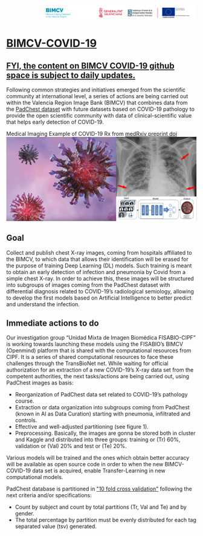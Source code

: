 <div class="clearfix" style="padding: 0px; padding-left: 100px; display: flex; flex-wrap: nowrap; justify-content: space-evenly; align-items:center">
<a href="http://bimcv.cipf.es/"><img src="https://github.com/BIMCV-CSUSP/BIMCV-COVID-19/blob/master/chestRx/logoinst.png?raw=true"</a><a href="http://ceib.san.gva.es"></a></div>

# [BIMCV-COVID-19](http://bimcv.cipf.es/bimcv-projects/bimcv-covid19)
## [FYI, the content on BIMCV COVID-19 github space is subject to daily updates.](https://github.com/BIMCV-CSUSP/BIMCV-COVID-19/tree/master/padchest-covid)
Following common strategies and initiatives emerged from the scientific community at international level, a series of actions are being carried out within the Valencia Region Image Bank (BIMCV) that combines data from the [PadChest dataset](http://bimcv.cipf.es/bimcv-projects/padchest) with future datasets based on COVID-19 pathology to provide the open scientific community with data of clinical-scientific value that helps early detection of COVID-19.

Medical Imaging Example of COVID-19 Rx from [medRxiv preprint doi](https://doi.org/10.1101/2020.02.14.20023028)
![ChestRX-COVID](https://github.com/BIMCV-CSUSP/BIMCV-COVID-19/blob/master/chestRx/deepChest-covid.png)

## Goal
Collect and publish chest X-ray images, coming from hospitals affiliated to the BIMCV, to which data that allows their identification will be erased for the purpose of training Deep Learning (DL) models. Such training is meant to obtain an early detection of infection and pneumonia by Covid from a simple chest X-ray. 
In order to achieve this, these images will be structured into subgroups of images coming from the PadChest dataset with differential diagnosis related to COVID-19’s radiological semiology, allowing to develop the first models based on Artificial Intelligence to better predict and understand the infection. 
## Immediate actions to do
Our investigation group “Unidad Mixta de Imagen Biomédica FISABIO-CIPF” is working towards launching these models using the FISABIO’s BIMCV (Openmind) platform that is shared with the computational resources from CIPF. It is a series of shared computational resources to face these challenges through the TransBioNet net.
While waiting for official authorization for an extraction of a new COVID-19’s X-ray data set from the competent authorities, the next tasks/actions are being carried out, using PadChest images as basis:

* Reorganization of PadChest data set related to COVID-19’s pathology course. 
* Extraction or data organization into subgroups coming from PadChest (known in AI as Data Curation) starting with pneumonia, infiltrated and controls. 
* Effective and well-adjusted partitioning (see figure 1).
* Preprocessing. Basically, the images are gonna be stored both in cluster and Kaggle and distributed into three groups: training or (Tr) 60%, validation or (Val) 20% and test or (Te) 20%. 

Various models will be trained and the ones which obtain better accuracy will be available as open source code in order to when the new BIMCV-COVID-19 data set is acquired, enable Transfer-Learning in new computational models.

PadChest database is partitioned in ["10 fold cross validation"](https://en.wikipedia.org/wiki/Cross-validation_(statistics)#k-fold_cross-validation) following the next criteria and/or specifications:

* Count by subject and count by total partitions (Tr, Val and Te) and by gender.
* The total percentage by partition must be evenly distributed for each tag separated value (tsv) generated.


